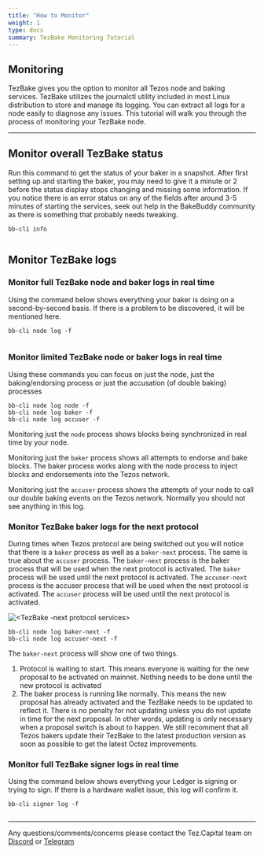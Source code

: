 ```yaml
---
title: "How to Monitor"
weight: 1
type: docs
summary: TezBake Monitoring Tutorial
---
```


## Monitoring

TezBake gives you the option to monitor all Tezos node and baking services. TezBake utilizes the journalctl utility included in most Linux distribution to store and manage its logging.  You can extract all logs for a node easily to diagnose any issues. This tutorial will walk you through the process of monitoring your TezBake node.

---

## Monitor overall TezBake status
Run this command to get the status of your baker in a snapshot. After first setting up and starting the baker, you may need to give it a minute or 2 before the status display stops changing and missing some information. If you notice there is an error status on any of the fields after around 3-5 minutes of starting the services, seek out help in the BakeBuddy community as there is something that probably needs tweaking.

   ```
   bb-cli info
   ```

![<Info screen showing status of node services and Ledger>](/tezbake/tutorial/tezbakeInfo.png) 

## Monitor TezBake logs

### Monitor full TezBake node and baker logs in real time
Using the command below shows everything your baker is doing on a second-by-second basis. If there is a problem to be discovered, it will be mentioned here.

   ```
   bb-cli node log -f
   ```

![<TezBake node log with all blocks synchronized and all attempted baking and endorsing work>](/tezbake/tutorial/tezbakeNodeLogF.png)

### Monitor limited TezBake node or baker logs in real time
Using these commands you can focus on just the node, just the baking/endorsing process or just the accusation (of double baking) processes

   ```
   bb-cli node log node -f
   bb-cli node log baker -f
   bb-cli node log accuser -f
   ```

Monitoring just the `node` process shows blocks being synchronized in real time by your node.

Monitoring just the `baker` process shows all attempts to endorse and bake blocks. The baker process works along with the node process to inject blocks and endorsements into the Tezos network.

Monitoring just the `accuser` process shows the attempts of your node to call our double baking events on the Tezos network. Normally you should not see anything in this log.

### Monitor TezBake baker logs for the next protocol
During times when Tezos protocol are being switched out you will notice that there is a `baker` process as well as a `baker-next` process. The same is true about the `accuser` process. The `baker-next` process is the baker process that will be used when the next protocol is activated. The `baker` process will be used until the next protocol is activated. The `accuser-next` process is the accuser process that will be used when the next protocol is activated. The `accuser` process will be used until the next protocol is activated.

![<TezBake -next protocol services>](/tezbake/tutorial/tezbakeNext.png)

   ```
   bb-cli node log baker-next -f
   bb-cli node log accuser-next -f
   ```

The `baker-next` process will show one of two things.

1. Protocol is waiting to start. This means everyone is waiting for the new proposal to be activated on mainnet. Nothing needs to be done until the new protocol is activated
2. The baker process is running like normally. This means the new proposal has already activated and the TezBake needs to be updated to reflect it. There is no penalty for not updating unless you do not update in time for the next proposal. In other words, updating is only necessary when a proposal switch is about to happen. We still recomment that all Tezos bakers update their TezBake to the latest production version as soon as possible to get the latest Octez improvements.

### Monitor full TezBake signer logs in real time
Using the command below shows everything your Ledger is signing or trying to sign. If there is a hardware wallet issue, this log will confirm it.

   ```
   bb-cli signer log -f
   ```

![<TezBake signer log with all work that node is attempting to have signed by the Ledger>](/tezbake/tutorial/tezbakeSignerLogF.png) 

---

Any questions/comments/concerns please contact the Tez.Capital team on
[Discord](https://discord.gg/vykxNSnvQY) or [Telegram](https://t.me/bakebuddy) 